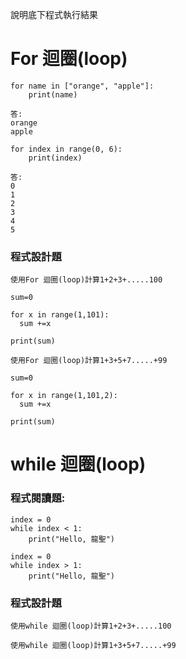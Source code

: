 說明底下程式執行結果

# For 迴圈(loop)
```
for name in ["orange", "apple"]:
	print(name)

```
```
答:
orange
apple
```

```
for index in range(0, 6):
	print(index)

```
```
答:
0
1
2
3
4
5
```
### 程式設計題
```
使用For 迴圈(loop)計算1+2+3+.....100
```
```
sum=0

for x in range(1,101):
  sum +=x
  
print(sum)
```
```
使用For 迴圈(loop)計算1+3+5+7.....+99
```
```
sum=0

for x in range(1,101,2):
  sum +=x
  
print(sum)
```
# while 迴圈(loop)
### 程式閱讀題:
```
index = 0
while index < 1:
	print("Hello, 龍聖")
```
```
index = 0
while index > 1:
	print("Hello, 龍聖")
```

### 程式設計題

```
使用while 迴圈(loop)計算1+2+3+.....100
```
```
使用while 迴圈(loop)計算1+3+5+7.....+99
```
